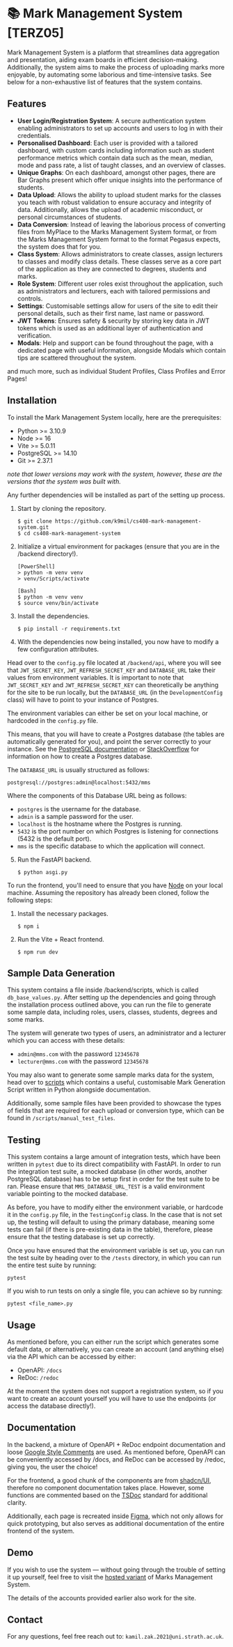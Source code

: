 # 📚 Mark Management System [TERZ05]

Mark Management System is a platform that streamlines data aggregation and presentation, aiding exam boards in efficient decision-making. Additionally, the system aims to make the process of uploading marks more enjoyable, by automating some laborious and time-intensive tasks. See below for a non-exhaustive list of features that the system contains.

## Features

- **User Login/Registration System**: A secure authentication system enabling administrators to set up accounts and users to log in with their credentials.
- **Personalised Dashboard**: Each user is provided with a tailored dashboard, with custom cards including information such as student performance metrics which contain data such as the mean, median, mode and pass rate, a list of taught classes, and an overview of classes.
- **Unique Graphs**: On each dashboard, amongst other pages, there are Bar Graphs present which offer unique insights into the performance of students.
- **Data Upload**: Allows the ability to upload student marks for the classes you teach with robust validation to ensure accuracy and integrity of data. Additionally, allows the upload of academic misconduct, or personal circumstances of students.
- **Data Conversion**: Instead of leaving the laborious process of converting files from MyPlace to the Marks Management System format, or from the Marks Management System format to the format Pegasus expects, the system does that for you.
- **Class System**: Allows administrators to create classes, assign lecturers to classes and modify class details. These classes serve as a core part of the application as they are connected to degrees, students and marks.
- **Role System**: Different user roles exist throughout the application, such as administrators and lecturers, each with tailored permissions and controls.
- **Settings**: Customisable settings allow for users of the site to edit their personal details, such as their first name, last name or password.
- **JWT Tokens**: Ensures safety & security by storing key data in JWT tokens which is used as an additional layer of authentication and verification.
- **Modals**: Help and support can be found throughout the page, with a dedicated page with useful information, alongside Modals which contain tips are scattered throughout the system.

and much more, such as individual Student Profiles, Class Profiles and Error Pages!

## Installation

To install the Mark Management System locally, here are the prerequisites:

- Python >= 3.10.9
- Node >= 16
- Vite >= 5.0.11
- PostgreSQL >= 14.10
- Git >= 2.37.1

_note that lower versions may work with the system, however, these are the versions that the system was built with._

Any further dependencies will be installed as part of the setting up process.

1. Start by cloning the repository.

   ```
   $ git clone https://github.com/k9mil/cs408-mark-management-system.git
   $ cd cs408-mark-management-system
   ```

2. Initialize a virtual environment for packages (ensure that you are in the /backend directory!).

   ```
   [PowerShell]
   > python -m venv venv
   > venv/Scripts/activate

   [Bash]
   $ python -m venv venv
   $ source venv/bin/activate
   ```

3. Install the dependencies.

   ```
   $ pip install -r requirements.txt
   ```

4. With the dependencies now being installed, you now have to modify a few configuration attributes.

Head over to the `config.py` file located at `/backend/api`, where you will see that `JWT_SECRET_KEY`, `JWT_REFRESH_SECRET_KEY` and `DATABASE_URL` take their values from environment variables. It is important to note that `JWT_SECRET_KEY` and `JWT_REFRESH_SECRET_KEY` can theoretically be anything for the site to be run locally, but the `DATABASE_URL` (in the `DevelopmentConfig` class) will have to point to your instance of Postgres.

The environment variables can either be set on your local machine, or hardcoded in the `config.py` file.

This means, that you will have to create a Postgres database (the tables are automatically generated for you), and point the server correctly to your instance. See the [PostgreSQL documentation](https://www.postgresql.org/docs/current/sql-createdatabase.html) or [StackOverflow](https://stackoverflow.com/questions/30641512/create-database-from-command-line-in-postgresql) for information on how to create a Postgres database.

The `DATABASE_URL` is usually structured as follows:

```
postgresql://postgres:admin@localhost:5432/mms
```

Where the components of this Database URL being as follows:

- `postgres` is the username for the database.
- `admin` is a sample password for the user.
- `localhost` is the hostname where the Postgres is running.
- `5432` is the port number on which Postgres is listening for connections (5432 is the default port).
- `mms` is the specific database to which the application will connect.

5. Run the FastAPI backend.

   ```
   $ python asgi.py
   ```

To run the frontend, you'll need to ensure that you have [Node](https://nodejs.org/en) on your local machine. Assuming the repository has already been cloned, follow the following steps:

1. Install the necessary packages.

   ```
   $ npm i
   ```

2. Run the Vite + React frontend.
   ```
   $ npm run dev
   ```

## Sample Data Generation

This system contains a file inside /backend/scripts, which is called `db_base_values.py`. After setting up the dependencies and going through the installation process outlined above, you can run the file to generate some sample data, including roles, users, classes, students, degrees and some marks.

The system will generate two types of users, an administrator and a lecturer which you can access with these details:

- `admin@mms.com` with the password `12345678`
- `lecturer@mms.com` with the password `12345678`

You may also want to generate some sample marks data for the system, head over to [scripts](https://github.com/k9mil/cs408-mark-management-system/tree/main/mark-management-system/scripts) which contains a useful, customisable Mark Generation Script written in Python alongside documentation.

Additionally, some sample files have been provided to showcase the types of fields that are required for each upload or conversion type, which can be found in `/scripts/manual_test_files`.

## Testing

This system contains a large amount of integration tests, which have been written in `pytest` due to its direct compatibility with FastAPI. In order to run the integration test suite, a mocked database (in other words, another PostgreSQL database) has to be setup first in order for the test suite to be ran. Please ensure that `MMS_DATABASE_URL_TEST` is a valid environment variable pointing to the mocked database.

As before, you have to modify either the environment variable, or hardcode it in the `config.py` file, in the `TestingConfig` class. In the case that is not set up, the testing will default to using the primary database, meaning some tests can fail (if there is pre-existing data in the table), therefore, please ensure that the testing database is set up correctly.

Once you have ensured that the environment variable is set up, you can run the test suite by heading over to the `/tests` directory, in which you can run the entire test suite by running:

```
pytest
```

If you wish to run tests on only a single file, you can achieve so by running:

```
pytest <file_name>.py
```

## Usage

As mentioned before, you can either run the script which generates some default data, or alternatively, you can create an account (and anything else) via the API which can be accessed by either:

- OpenAPI: `/docs`
- ReDoc: `/redoc`

At the moment the system does not support a registration system, so if you want to create an account yourself you will have to use the endpoints (or access the database directly!).

## Documentation

In the backend, a mixture of OpenAPI + ReDoc endpoint documentation and loose [Google Style Comments](https://google.github.io/styleguide/pyguide.html) are used. As mentioned before, OpenAPI can be conveniently accessed by /docs, and ReDoc can be accessed by /redoc, giving you, the user the choice!

For the frontend, a good chunk of the components are from [shadcn/UI](https://ui.shadcn.com/), therefore no component documentation takes place. However, some functions are commented based on the [TSDoc](https://tsdoc.org/) standard for additional clarity.

Additionally, each page is recreated inside [Figma](https://www.figma.com/), which not only allows for quick prototyping, but also serves as additional documentation of the entire frontend of the system.

## Demo

If you wish to use the system — without going through the trouble of setting it up yourself, feel free to visit the [hosted variant](http://16.171.10.73) of Marks Management System.

The details of the accounts provided earlier also work for the site.

## Contact

For any questions, feel free reach out to: `kamil.zak.2021@uni.strath.ac.uk`.
